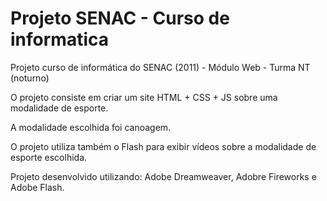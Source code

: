 # Projeto SENAC - Curso de informatica

Projeto curso de informática do SENAC (2011) - Módulo Web - Turma NT (noturno)

O projeto consiste em criar um site HTML + CSS + JS sobre uma modalidade de esporte.

A modalidade escolhida foi canoagem.

O projeto utiliza também o Flash para exibir vídeos sobre a modalidade de esporte escolhida.

Projeto desenvolvido utilizando: Adobe Dreamweaver, Adobre Fireworks e Adobe Flash.
